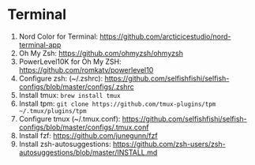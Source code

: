 # Terminal
1. Nord Color for Terminal: https://github.com/arcticicestudio/nord-terminal-app 
2. Oh My Zsh: https://github.com/ohmyzsh/ohmyzsh
3. PowerLevel10K for Oh My ZSH: https://github.com/romkatv/powerlevel10
3. Configure zsh: (~/.zshrc): https://github.com/selfishfishi/selfish-configs/blob/master/configs/.zshrc
4. Install tmux: `brew install tmux`
5. Install tpm: `git clone https://github.com/tmux-plugins/tpm ~/.tmux/plugins/tpm`
6. Configure tmux (~/.tmux.conf): https://github.com/selfishfishi/selfish-configs/blob/master/configs/.tmux.conf
7. Install fzf: https://github.com/junegunn/fzf
8. Install zsh-autosuggestions: https://github.com/zsh-users/zsh-autosuggestions/blob/master/INSTALL.md
